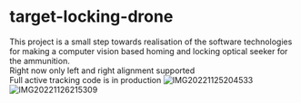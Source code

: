 # target-locking-drone
This project is a small step towards
realisation of the software technologies for making a computer vision based homing and locking optical seeker for the ammunition.</br>
Right now only left and right alignment supported</br>
Full active tracking code is in production
![IMG20221125204533](https://user-images.githubusercontent.com/114636450/204070406-679ddee1-3cb7-4aae-934a-2244cf9c358d.jpg)
![IMG20221126215309](https://user-images.githubusercontent.com/114636450/204098876-16aab768-9e6b-4370-81cd-d70d75ca35f5.jpg)


